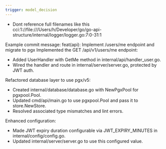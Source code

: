 ```yaml
---
trigger: model_decision
---
```


- Dont reference full filenames like this cci:1://file:///Users/h/Developer/go/go-api-structure/internal/logger/logger.go:7:0-31:1

Example commit message:
feat(api): Implement /users/me endpoint and migrate to pgx
Implemented the GET /api/v1/users/me endpoint:

- Added UserHandler with GetMe method in internal/api/handler_user.go.
- Wired the handler and route in internal/server/server.go, protected by JWT auth.

Refactored database layer to use pgx/v5:

- Created internal/database/database.go with NewPgxPool for pgxpool.Pool.
- Updated cmd/api/main.go to use pgxpool.Pool and pass it to store.NewStore.
- Resolved associated type mismatches and lint errors.

Enhanced configuration:

- Made JWT expiry duration configurable via JWT_EXPIRY_MINUTES in internal/config/config.go.
- Updated internal/server/server.go to use this configured value.
